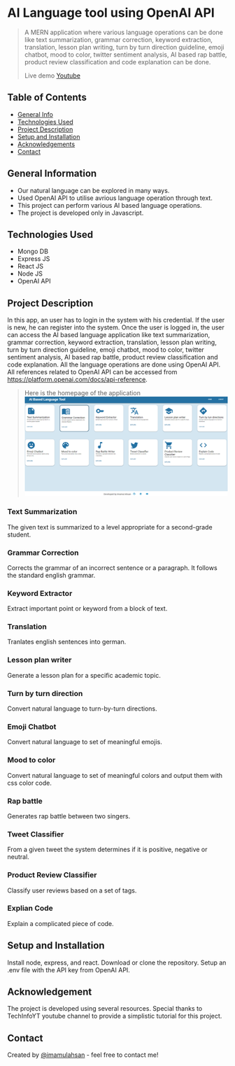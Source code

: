 # AI Language tool using OpenAI API
> A MERN application where various language operations can be done like text summarization, grammar correction, keyword extraction, translation, lesson plan writing, turn by turn direction guideline, emoji chatbot, mood to color, twitter sentiment analysis, AI based rap battle, product review classification and code explanation can be done. 
>
> Live demo [Youtube](https://www.youtube.com/watch?v=U0N5khyGdQ4&t=52s)

## Table of Contents
* [General Info](#general-information)
* [Technologies Used](#technologies-used)
* [Project Description](#project-description)
* [Setup and Installation](#setup-installation)
* [Acknowledgements](#acknowledgements)
* [Contact](#contact)

## General Information
- Our natural language can be explored in many ways.
- Used OpenAI API to utilise avrious language operation through text.
- This project can perform various AI based language operations.
- The project is developed only in Javascript.

## Technologies Used
- Mongo DB
- Express JS
- React JS
- Node JS
- OpenAI API

## Project Description
In this app, an user has to login in the system with his credential. If the user is new, he can register into the system. Once the user is logged in, the user can access the AI based language application like text summarization, grammar correction, keyword extraction, translation, lesson plan writing, turn by turn direction guideline, emoji chatbot, mood to color, twitter sentiment analysis, AI based rap battle, product review classification and code explanation. All the language operations are done using OpenAI API. All references related to OpenAI API can be accessed from https://platform.openai.com/docs/api-reference. 
> Here is the homepage of the application
![Example screenshot](https://github.com/imamulahsan/AI-language-tool-openai/blob/main/Github.png)
### Text Summarization
The given text is summarized to a level appropriate for a second-grade student.
### Grammar Correction
  Corrects the grammar of an incorrect sentence or a paragraph. It follows the standard english grammar.
### Keyword Extractor
  Extract important point or keyword from a block of text.
### Translation
  Tranlates english sentences into german.
### Lesson plan writer
  Generate a lesson plan for a specific academic topic.
### Turn by turn direction
  Convert natural language to turn-by-turn directions.
### Emoji Chatbot
  Convert natural language to set of meaningful emojis.
### Mood to color
  Convert natural language to set of meaningful colors and output them with css color code.
### Rap battle
  Generates rap battle between two singers.
### Tweet Classifier
  From a given tweet the system determines if it is positive, negative or neutral.
### Product Review Classifier
  Classify user reviews based on a set of tags.
### Explian Code
  Explain a complicated piece of code.

## Setup and Installation
Install node, express, and react. Download or clone the repository. Setup an .env file with the API key from OpenAI API.

## Acknowledgement
The project is developed using several resources. Special thanks to TechInfoYT youtube channel to provide a simplistic tutorial for this project.

## Contact
Created by [@imamulahsan](https://www.youtube.com/channel/UCeGfZO6hnZDptaHwcXQK6rw) - feel free to contact me!
